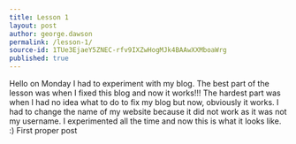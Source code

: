 ```yaml
---
title: Lesson 1
layout: post
author: george.dawson
permalink: /lesson-1/
source-id: 1TUe3EjaeY5ZNEC-rfv9IXZwHogMJk4BAAwXXMboaWrg
published: true
---
```

Hello on Monday I had to experiment with my blog. The best part of the lesson was when I fixed this blog and now it works!!! The hardest part was when I had no idea what to do to fix my blog but now, obviously it works. I had to change the name of my website because it did not work as it was not my username. I experimented all the time and now this is what it looks like. :) First proper post 


